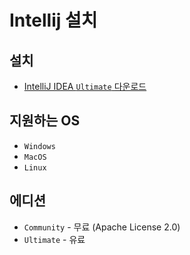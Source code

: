 # Intellij 설치

## 설치

* [IntelliJ IDEA `Ultimate` 다운로드](https://www.jetbrains.com/ko-kr/idea/download/)

## 지원하는 OS

* `Windows`
* `MacOS`
* `Linux`

## 에디션

* `Community` - 무료 (Apache License 2.0)
* `Ultimate` - 유료
